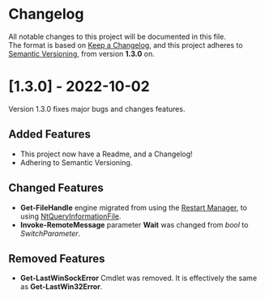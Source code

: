 # Changelog
  
All notable changes to this project will be documented in this file.  
The format is based on [Keep a Changelog](https://keepachangelog.com/en/1.0.0/), and this project adheres to [Semantic Versioning](https://semver.org/), from version **1.3.0** on.  
  
# [1.3.0] - 2022-10-02
  
Version 1.3.0 fixes major bugs and changes features.  
  
## Added Features
  
-   This project now have a Readme, and a Changelog!  
-   Adhering to Semantic Versioning.

## Changed Features
  
-   **Get-FileHandle** engine migrated from using the [Restart Manager](https://learn.microsoft.com/en-us/windows/win32/rstmgr/restart-manager-portal), to using [NtQueryInformationFile](https://learn.microsoft.com/en-us/windows-hardware/drivers/ddi/ntifs/nf-ntifs-ntqueryinformationfile).  
-   **Invoke-RemoteMessage** parameter **Wait** was changed from _bool_ to _SwitchParameter_.
  
## Removed Features
  
-   **Get-LastWinSockError** Cmdlet was removed. It is effectively the same as **Get-LastWin32Error**.